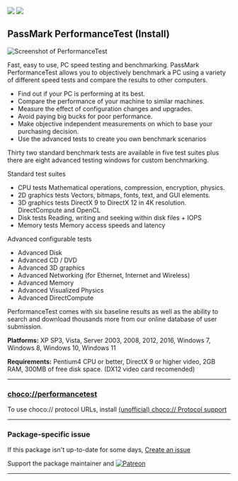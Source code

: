 [![](https://img.shields.io/chocolatey/v/performancetest?color=green&label=performancetest)](https://chocolatey.org/packages/performancetest) [![](https://img.shields.io/chocolatey/dt/performancetest)](https://chocolatey.org/packages/performancetest)

## PassMark PerformanceTest (Install)

![Screenshot of PerformanceTest](https://cdn.jsdelivr.net/gh/tunisiano187/Chocolatey-packages@3daee90dac41f77e1b3bb9c372412810693455cc/automatic/performancetest/cpu_test.jpg)
	
Fast, easy to use, PC speed testing and benchmarking. PassMark PerformanceTest allows you to objectively benchmark a PC using a variety of different speed tests and compare the results to other computers.

* Find out if your PC is performing at its best.
* Compare the performance of your machine to similar machines.
* Measure the effect of configuration changes and upgrades.
* Avoid paying big bucks for poor performance.
* Make objective independent measurements on which to base your
purchasing decision.
* Use the advanced tests to create you own benchmark scenarios

Thirty two standard benchmark tests are available in five test suites plus there are eight advanced testing windows for custom benchmarking.

Standard test suites

* CPU tests Mathematical operations, compression, encryption, physics.
* 2D graphics tests Vectors, bitmaps, fonts, text, and GUI elements.
* 3D graphics tests DirectX 9 to DirectX 12 in 4K resolution. DirectCompute and OpenCL
* Disk tests Reading, writing and seeking within disk files + IOPS
* Memory tests Memory access speeds and latency

Advanced configurable tests

* Advanced Disk
* Advanced CD / DVD
* Advanced 3D graphics
* Advanced Networking (for Ethernet, Internet and Wireless)
* Advanced Memory
* Advanced Visualized Physics
* Advanced DirectCompute

PerformanceTest comes with six baseline results as well as the ability to search and download thousands more from our online database of user submission.

**Platforms:** XP SP3, Vista, Server 2003, 2008, 2012, 2016, Windows 7, Windows 8, Windows 10, Windows 11

**Requirements:** Pentium4 CPU or better, DirectX 9 or higher video, 2GB RAM, 300MB of free disk space. (DX12 video card recomended)


---

### [choco://performancetest](choco://performancetest)
To use choco:// protocol URLs, install [(unofficial) choco:// Protocol support ](https://chocolatey.org/packages/choco-protocol-support)

---

### Package-specific issue
If this package isn't up-to-date for some days, [Create an issue](https://github.com/tunisiano187/Chocolatey-packages/issues/new/choose)

Support the package maintainer and [![Patreon](https://cdn.jsdelivr.net/gh/tunisiano187/Chocolatey-packages@d15c4e19c709e7148588d4523ffc6dd3cd3c7e5e/icons/patreon.png)](https://www.patreon.com/bePatron?u=39585820)

---
